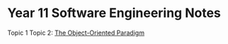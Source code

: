 # Year 11 Software Engineering Notes

Topic 1
Topic 2: [The Object-Oriented Paradigm](topic-02-oo-paradigm)
